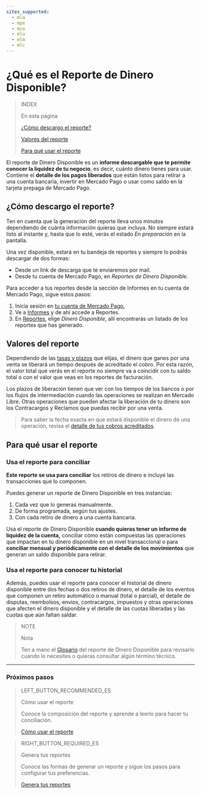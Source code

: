 ```yaml
---
sites_supported:
  - mla
  - mpe
  - mco
  - mlu
  - mlm
  - mlc
---
```


# ¿Qué es el Reporte de Dinero Disponible?


> INDEX
>
> En esta página
>
> [¿Cómo descargo el reporte?](#bookmark_¿cómo_descargo_el_reporte?)
>
> [Valores del reporte](#bookmark_valores_del_reporte)
>
> [Para qué usar el reporte](#bookmark_para_qué_usar_el_reporte)
>


El reporte de Dinero Disponible es un **informe descargable que te permite conocer la liquidez de tu negocio**, es decir, cuánto dinero tienes para usar. Contiene el **detalle de los pagos liberados** que están listos para retirar a una cuenta bancaria, invertir en Mercado Pago o usar como saldo en la tarjeta prepaga de Mercado Pago.

## ¿Cómo descargo el reporte?

Ten en cuenta que la generación del reporte lleva unos minutos dependiendo de cuánta información quieras que incluya. No siempre estará listo al instante y, hasta que lo esté, verás el estado *En preparación* en la pantalla.

Una vez disponible, estará en tu bandeja de reportes y siempre lo podrás descargar de dos formas:

* Desde un link de descarga que te enviaremos por mail.
* Desde tu cuenta de Mercado Pago, en *Reportes de Dinero Disponible.*

Para acceder a tus reportes desde la sección de Informes en tu cuenta de Mercado Pago, sigue estos pasos:

1. Inicia sesión en [tu cuenta de Mercado Pago.](https://www.mercadolibre.com/jms/mla/lgz/msl/login/H4sIAAAAAAAEAy2OQQ7DIAwE_-JzlNw59iPIIoagQo2MI1pF_XtN1OOux2NfUDjll9dPI3BA71ZyyAoLtIIaWarPuw1qs6pnpX8sOBEUrKQkHdw1RYn2B9nSVKmcZAyeevhYeFh1n7IusYVDtXW3bWOMtZIE3Llh4jVwXVE2w4RS7man-cCt-y4QsatXwfAEF7F0-v4AxU1qhMMAAAA/user)
1. Ve a [Informes](https://www.mercadopago.com/mla/account/movements) y de ahí accede a Reportes.
1. En [Reportes](https://www.mercadopago.com.ar/balance/reports), elige *Dinero Disponible*, allí encontrarás un listado de los reportes que has generado.

## Valores del reporte

Dependiendo de las [tasas y plazos](https://www.mercadopago.com.ar/settings/release-options) que elijas, el dinero que ganes por una venta se liberará un tiempo después de acreditado el cobro. Por esta razón, el valor total que verás en el reporte no siempre va a coincidir con tu saldo total o con el valor que veas en los reportes de facturación.

Los plazos de liberación tienen que ver con los tiempos de los bancos o por los flujos de intermediación cuando las operaciones se realizan en Mercado Libre. Otras operaciones que pueden afectar la liberación de tu dinero son los Contracargos y Reclamos que puedas recibir por una venta.


> Para saber la fecha exacta en que estará disponible el dinero de una operación, revisa el [detalle de tus cobros acreditados](https://www.mercadopago.com.ar/activities/balance).


## Para qué usar el reporte

### Usa el reporte para conciliar

**Este reporte se usa para conciliar** los retiros de dinero e incluye las transacciones que lo componen.

Puedes generar un reporte de Dinero Disponible en tres instancias:
1. Cada vez que lo generas manualmente.
1. De forma programada, según tus ajustes.
1. Con cada retiro de dinero a una cuenta bancaria.

Usa el reporte de Dinero Disponible **cuando quieras tener un informe de liquidez de la cuenta,** conciliar cómo están compuestas las operaciones que impactan en tu dinero disponible en un nivel transaccional o para **conciliar mensual y periódicamente con el detalle de los movimientos** que generan un saldo disponible para retirar.

### Usa el reporte para conocer tu historial

Además, puedes usar el reporte para conocer el historial de dinero disponible entre dos fechas o dos retiros de dinero, el detalle de los eventos que componen un retiro automático o manual (total o parcial), el detalle de disputas, reembolsos, envios, contracargos, impuestos y otras operaciones que afecten el dinero disponible y el detalle de las cuotas liberadas y las cuotas que aún faltan saldar.

> NOTE
>
> Nota
>
> Ten a mano el [Glosario](https://www.mercadopago.com.ar/developers/es/guides/reports/available-money/glossary/) del reporte de Dinero Disponible para revisarlo cuando lo necesites o quieras consultar algún término técnico.

<hr/>

### Próximos pasos

> LEFT_BUTTON_RECOMMENDED_ES
>
> Cómo usar el reporte
>
> Conoce la composición del reporte y aprende a leerlo para hacer tu conciliación.
>
> [Cómo usar el reporte](https://www.mercadopago.com.ar/developers/es/guides/reports/available-money/how-to-use/)

> RIGHT_BUTTON_REQUIRED_ES
>
> Genera tus reportes
>
> Conoce las formas de generar un reporte y sigue los pasos para configurar tus preferencias.
>
> [Genera tus reportes](https://www.mercadopago.com.ar/developers/es/guides/reports/available-money/generate/)
